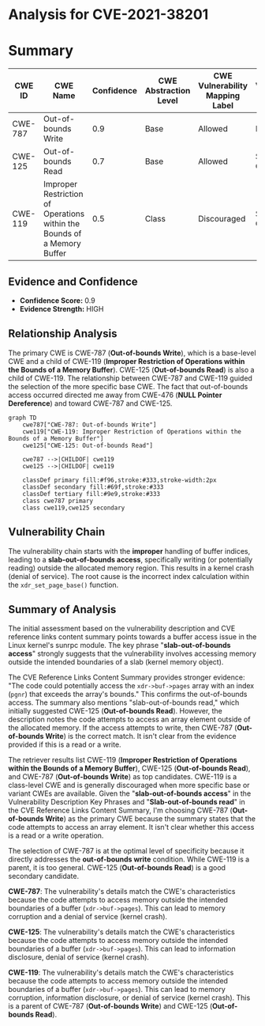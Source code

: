 # Analysis for CVE-2021-38201

# Summary
| CWE ID | CWE Name | Confidence | CWE Abstraction Level | CWE Vulnerability Mapping Label | CWE-Vulnerability Mapping Notes |
|---|---|---|---|---|---|
| CWE-787 | Out-of-bounds Write | 0.9 | Base | Allowed | Primary CWE |
| CWE-125 | Out-of-bounds Read | 0.7 | Base | Allowed | Secondary Candidate |
| CWE-119 | Improper Restriction of Operations within the Bounds of a Memory Buffer | 0.5 | Class | Discouraged | Secondary Candidate |

## Evidence and Confidence

*   **Confidence Score:** 0.9
*   **Evidence Strength:** HIGH

## Relationship Analysis
The primary CWE is CWE-787 (**Out-of-bounds Write**), which is a base-level CWE and a child of CWE-119 (**Improper Restriction of Operations within the Bounds of a Memory Buffer**). CWE-125 (**Out-of-bounds Read**) is also a child of CWE-119. The relationship between CWE-787 and CWE-119 guided the selection of the more specific base CWE. The fact that out-of-bounds access occurred directed me away from CWE-476 (**NULL Pointer Dereference**) and toward CWE-787 and CWE-125.

```mermaid
graph TD
    cwe787["CWE-787: Out-of-bounds Write"]
    cwe119["CWE-119: Improper Restriction of Operations within the Bounds of a Memory Buffer"]
    cwe125["CWE-125: Out-of-bounds Read"]
    
    cwe787 -->|CHILDOF| cwe119
    cwe125 -->|CHILDOF| cwe119
    
    classDef primary fill:#f96,stroke:#333,stroke-width:2px
    classDef secondary fill:#69f,stroke:#333
    classDef tertiary fill:#9e9,stroke:#333
    class cwe787 primary
    class cwe119,cwe125 secondary
```

## Vulnerability Chain
The vulnerability chain starts with the **improper** handling of buffer indices, leading to a **slab-out-of-bounds access**, specifically writing (or potentially reading) outside the allocated memory region. This results in a kernel crash (denial of service). The root cause is the incorrect index calculation within the `xdr_set_page_base()` function.

## Summary of Analysis
The initial assessment based on the vulnerability description and CVE reference links content summary points towards a buffer access issue in the Linux kernel's sunrpc module. The key phrase "**slab-out-of-bounds access**" strongly suggests that the vulnerability involves accessing memory outside the intended boundaries of a slab (kernel memory object).

The CVE Reference Links Content Summary provides stronger evidence: "The code could potentially access the `xdr->buf->pages` array with an index (`pgnr`) that exceeds the array's bounds." This confirms the out-of-bounds access. The summary also mentions "slab-out-of-bounds read," which initially suggested CWE-125 (**Out-of-bounds Read**). However, the description notes the code attempts to access an array element outside of the allocated memory. If the access attempts to write, then CWE-787 (**Out-of-bounds Write**) is the correct match. It isn't clear from the evidence provided if this is a read or a write.

The retriever results list CWE-119 (**Improper Restriction of Operations within the Bounds of a Memory Buffer**), CWE-125 (**Out-of-bounds Read**), and CWE-787 (**Out-of-bounds Write**) as top candidates. CWE-119 is a class-level CWE and is generally discouraged when more specific base or variant CWEs are available. Given the "**slab-out-of-bounds access**" in the Vulnerability Description Key Phrases and "**Slab-out-of-bounds read**" in the CVE Reference Links Content Summary, I'm choosing CWE-787 (**Out-of-bounds Write**) as the primary CWE because the summary states that the code attempts to access an array element. It isn't clear whether this access is a read or a write operation.

The selection of CWE-787 is at the optimal level of specificity because it directly addresses the **out-of-bounds write** condition. While CWE-119 is a parent, it is too general. CWE-125 (**Out-of-bounds Read**) is a good secondary candidate.

**CWE-787**: The vulnerability's details match the CWE's characteristics because the code attempts to access memory outside the intended boundaries of a buffer (`xdr->buf->pages`). This can lead to memory corruption and a denial of service (kernel crash).

**CWE-125**: The vulnerability's details match the CWE's characteristics because the code attempts to access memory outside the intended boundaries of a buffer (`xdr->buf->pages`). This can lead to information disclosure, denial of service (kernel crash).

**CWE-119**: The vulnerability's details match the CWE's characteristics because the code attempts to access memory outside the intended boundaries of a buffer (`xdr->buf->pages`). This can lead to memory corruption, information disclosure, or denial of service (kernel crash). This is a parent of CWE-787 (**Out-of-bounds Write**) and CWE-125 (**Out-of-bounds Read**).